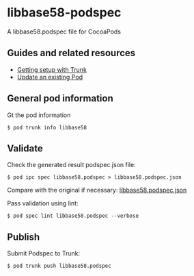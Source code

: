 # libbase58-podspec

A libbase58.podspec file for CocoaPods

## Guides and related resources
* [Getting setup with Trunk
](https://guides.cocoapods.org/making/getting-setup-with-trunk.html)
* [Update an existing Pod](https://guides.cocoapods.org/making/specs-and-specs-repo.html#how-do-i-update-an-existing-pod)

## General pod information
Gt the pod information
```
$ pod trunk info libbase58
```

## Validate
Check the generated result podspec.json file:
```
$ pod ipc spec libbase58.podspec > libbase58.podspec.json
```
Compare with the original if necessary: [libbase58.podspec.json](https://github.com/CocoaPods/Specs/blob/master/Specs/3/4/3/libbase58/0.1.4/libbase58.podspec.json)

Pass validation using lint:
```
$ pod spec lint libbase58.podspec --verbose
```

## Publish
Submit Podspec to Trunk:

```
$ pod trunk push libbase58.podspec
```
